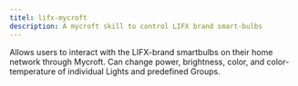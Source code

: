 ```yaml
---
titel: lifx-mycroft
description: A mycroft skill to control LIFX brand smart-bulbs
---
```

Allows users to interact with the LIFX-brand smartbulbs on their home network through Mycroft. Can change power, brightness, color, and color-temperature of individual Lights and predefined Groups.
